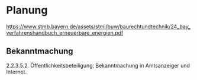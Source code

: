 # Planung
https://www.stmb.bayern.de/assets/stmi/buw/baurechtundtechnik/24_bay_verfahrenshandbuch_erneuerbare_energien.pdf

## Bekanntmachung
2.2.3.5.2. Öffentlichkeitsbeteiligung:
Bekanntmachung in Amtsanzeiger und Internet.